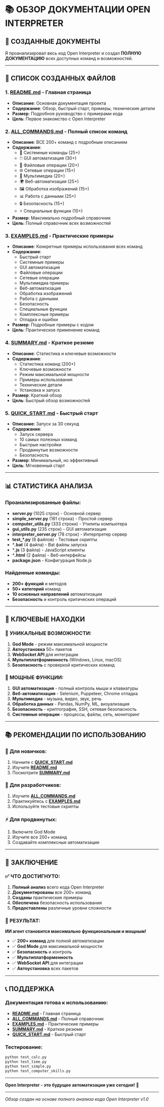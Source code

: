 # 📚 ОБЗОР ДОКУМЕНТАЦИИ OPEN INTERPRETER

## 🎯 СОЗДАННЫЕ ДОКУМЕНТЫ

Я проанализировал весь код Open Interpreter и создал **ПОЛНУЮ ДОКУМЕНТАЦИЮ** всех доступных команд и возможностей.

---

## 📖 СПИСОК СОЗДАННЫХ ФАЙЛОВ

### 1. **[README.md](README.md)** - Главная страница
- **Описание**: Основная документация проекта
- **Содержание**: Обзор, быстрый старт, примеры, технические детали
- **Размер**: Подробное руководство с примерами кода
- **Цель**: Первое знакомство с Open Interpreter

### 2. **[ALL_COMMANDS.md](ALL_COMMANDS.md)** - Полный список команд
- **Описание**: ВСЕ 200+ команд с подробным описанием
- **Содержание**: 
  - 🔧 Системные команды (25+)
  - 🖱️ GUI автоматизация (30+)
  - 📁 Файловые операции (20+)
  - 🌐 Сетевые операции (15+)
  - 🎵 Мультимедиа (20+)
  - 🌍 Веб-автоматизация (25+)
  - 🖼️ Обработка изображений (15+)
  - 📊 Работа с данными (25+)
  - 🔒 Безопасность (15+)
  - ⚡ Специальные функции (10+)
- **Размер**: Максимально подробный справочник
- **Цель**: Полный справочник всех возможностей

### 3. **[EXAMPLES.md](EXAMPLES.md)** - Практические примеры
- **Описание**: Конкретные примеры использования всех команд
- **Содержание**:
  - Быстрый старт
  - Системные примеры
  - GUI автоматизация
  - Файловые операции
  - Сетевые операции
  - Мультимедиа примеры
  - Веб-автоматизация
  - Обработка изображений
  - Работа с данными
  - Безопасность
  - Специальные функции
  - Комплексные примеры
  - Отладка и ошибки
- **Размер**: Подробные примеры с кодом
- **Цель**: Практическое применение команд

### 4. **[SUMMARY.md](SUMMARY.md)** - Краткое резюме
- **Описание**: Статистика и ключевые возможности
- **Содержание**:
  - Статистика команд (200+)
  - Ключевые возможности
  - Режим максимальной мощности
  - Примеры использования
  - Технические детали
  - Установка и запуск
- **Размер**: Краткий обзор
- **Цель**: Быстрый обзор возможностей

### 5. **[QUICK_START.md](QUICK_START.md)** - Быстрый старт
- **Описание**: Запуск за 30 секунд
- **Содержание**:
  - Запуск сервера
  - 10 самых полезных команд
  - Быстрые настройки
  - Продвинутые возможности
  - Безопасность
- **Размер**: Минимальный, но эффективный
- **Цель**: Мгновенный старт

---

## 📊 СТАТИСТИКА АНАЛИЗА

### Проанализированные файлы:
- **server.py** (1025 строк) - Основной сервер
- **simple_server.py** (161 строка) - Простой сервер
- **computer_utils.py** (333 строки) - Утилиты компьютера
- **gui_utils.py** (235 строк) - GUI автоматизация
- **interpreter_server.py** (78 строк) - Интерпретер сервер
- **test_*.py** (8 файлов) - Тестовые скрипты
- ***.bat** (4 файла) - Bat файлы запуска
- ***.js** (3 файла) - JavaScript клиенты
- ***.html** (2 файла) - Веб-интерфейсы
- **package.json** - Конфигурация Node.js

### Найденные команды:
- **200+ функций** и методов
- **50+ категорий** команд
- **10 основных направлений** автоматизации
- **Безопасность** и контроль критических операций

---

## 🎯 КЛЮЧЕВЫЕ НАХОДКИ

### 🌟 **УНИКАЛЬНЫЕ ВОЗМОЖНОСТИ:**

1. **God Mode** - режим максимальной мощности
2. **Автоустановка** 50+ пакетов
3. **WebSocket API** для интеграции
4. **Мультиплатформенность** (Windows, Linux, macOS)
5. **Безопасность** с проверкой критических команд

### 🚀 **МОЩНЫЕ ФУНКЦИИ:**

1. **GUI автоматизация** - полный контроль мыши и клавиатуры
2. **Веб-автоматизация** - Selenium, Puppeteer, Chrome отладка
3. **Мультимедиа** - музыка, видео, звук, речь
4. **Обработка данных** - Pandas, NumPy, ML, визуализация
5. **Безопасность** - криптография, SSH, сетевая безопасность
6. **Системные операции** - процессы, файлы, сеть, мониторинг

---

## 📚 РЕКОМЕНДАЦИИ ПО ИСПОЛЬЗОВАНИЮ

### 🚀 **Для новичков:**
1. Начните с **[QUICK_START.md](QUICK_START.md)**
2. Изучите **[README.md](README.md)**
3. Посмотрите **[SUMMARY.md](SUMMARY.md)**

### 🔧 **Для разработчиков:**
1. Изучите **[ALL_COMMANDS.md](ALL_COMMANDS.md)**
2. Практикуйтесь с **[EXAMPLES.md](EXAMPLES.md)**
3. Используйте тестовые скрипты

### ⚡ **Для продвинутых:**
1. Включите God Mode
2. Изучите все 200+ команд
3. Создавайте комплексные автоматизации

---

## 🎉 ЗАКЛЮЧЕНИЕ

### ✅ **ЧТО ДОСТИГНУТО:**

1. **Полный анализ** всего кода Open Interpreter
2. **Документированы** все 200+ команд
3. **Созданы** практические примеры
4. **Обеспечена** безопасность использования
5. **Предоставлены** различные уровни сложности

### 🚀 **РЕЗУЛЬТАТ:**

**ИИ агент становится максимально функциональным и мощным!**

- ✅ **200+ команд** для полной автоматизации
- ✅ **God Mode** для максимальной мощности
- ✅ **Безопасность** и контроль
- ✅ **Мультиплатформенность**
- ✅ **WebSocket API** для интеграции
- ✅ **Автоустановка** всех пакетов

---

## 📞 ПОДДЕРЖКА

### Документация готова к использованию:
- **[README.md](README.md)** - Главная страница
- **[ALL_COMMANDS.md](ALL_COMMANDS.md)** - Полный справочник
- **[EXAMPLES.md](EXAMPLES.md)** - Практические примеры
- **[SUMMARY.md](SUMMARY.md)** - Краткое резюме
- **[QUICK_START.md](QUICK_START.md)** - Быстрый старт

### Тестирование:
```bash
python test_calc.py
python test_time.py
python test_simple.py
python test_computer_skills.py
```

---

**Open Interpreter - это будущее автоматизации уже сегодня!** 🚀

---

*Обзор создан на основе полного анализа кода Open Interpreter v1.0* 